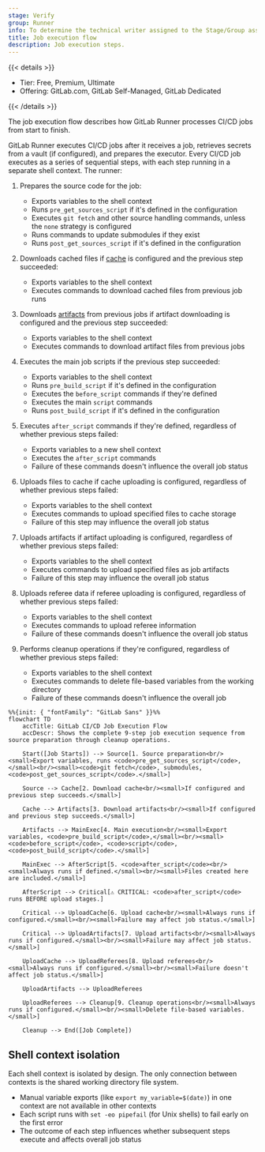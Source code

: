```yaml
---
stage: Verify
group: Runner
info: To determine the technical writer assigned to the Stage/Group associated with this page, see https://handbook.gitlab.com/handbook/product/ux/technical-writing/#assignments
title: Job execution flow
description: Job execution steps.
---
```


{{< details >}}

- Tier: Free, Premium, Ultimate
- Offering: GitLab.com, GitLab Self-Managed, GitLab Dedicated

{{< /details >}}

The job execution flow describes how GitLab Runner processes CI/CD jobs from start to finish.

GitLab Runner executes CI/CD jobs after it receives a job, retrieves secrets from a vault
(if configured), and prepares the executor. Every CI/CD job executes as a series of sequential
steps, with each step running in a separate shell context. The runner:

1. Prepares the source code for the job:

   - Exports variables to the shell context
   - Runs `pre_get_sources_script` if it's defined in the configuration
   - Executes `git fetch` and other source handling commands, unless the `none` strategy is configured
   - Runs commands to update submodules if they exist
   - Runs `post_get_sources_script` if it's defined in the configuration

1. Downloads cached files if [cache](../yaml/_index.md#cache) is configured and the previous step succeeded:

   - Exports variables to the shell context
   - Executes commands to download cached files from previous job runs

1. Downloads [artifacts](../yaml/_index.md#artifacts) from previous jobs if artifact downloading is configured and the previous step succeeded:

   - Exports variables to the shell context
   - Executes commands to download artifact files from previous jobs

1. Executes the main job scripts if the previous step succeeded:

   - Exports variables to the shell context
   - Runs `pre_build_script` if it's defined in the configuration
   - Executes the `before_script` commands if they're defined
   - Executes the main `script` commands
   - Runs `post_build_script` if it's defined in the configuration

1. Executes `after_script` commands if they're defined, regardless of whether previous steps failed:

   - Exports variables to a new shell context
   - Executes the `after_script` commands
   - Failure of these commands doesn't influence the overall job status

1. Uploads files to cache if cache uploading is configured, regardless of whether previous steps failed:

   - Exports variables to the shell context
   - Executes commands to upload specified files to cache storage
   - Failure of this step may influence the overall job status

1. Uploads artifacts if artifact uploading is configured, regardless of whether previous steps failed:

   - Exports variables to the shell context
   - Executes commands to upload specified files as job artifacts
   - Failure of this step may influence the overall job status

1. Uploads referee data if referee uploading is configured, regardless of whether previous steps failed:

   - Exports variables to the shell context
   - Executes commands to upload referee information
   - Failure of these commands doesn't influence the overall job status

1. Performs cleanup operations if they're configured, regardless of whether previous steps failed:

   - Exports variables to the shell context
   - Executes commands to delete file-based variables from the working directory
   - Failure of these commands doesn't influence the overall job

```mermaid
%%{init: { "fontFamily": "GitLab Sans" }}%%
flowchart TD
    accTitle: GitLab CI/CD Job Execution Flow
    accDescr: Shows the complete 9-step job execution sequence from source preparation through cleanup operations.

    Start([Job Starts]) --> Source[1. Source preparation<br/><small>Export variables, runs <code>pre_get_sources_script</code>,</small><br/><small><code>git fetch</code>, submodules, <code>post_get_sources_script</code>.</small>]

    Source --> Cache[2. Download cache<br/><small>If configured and previous step succeeds.</small>]

    Cache --> Artifacts[3. Download artifacts<br/><small>If configured and previous step succeeds.</small>]

    Artifacts --> MainExec[4. Main execution<br/><small>Export variables, <code>pre_build_script</code>,</small><br/><small><code>before_script</code>, <code>script</code>, <code>post_build_script</code>.</small>]

    MainExec --> AfterScript[5. <code>after_script</code><br/><small>Always runs if defined.</small><br/><small>Files created here are included.</small>]

    AfterScript --> Critical[⚠️ CRITICAL: <code>after_script</code> runs BEFORE upload stages.]

    Critical --> UploadCache[6. Upload cache<br/><small>Always runs if configured.</small><br/><small>Failure may affect job status.</small>]

    Critical --> UploadArtifacts[7. Upload artifacts<br/><small>Always runs if configured.</small><br/><small>Failure may affect job status.</small>]

    UploadCache --> UploadReferees[8. Upload referees<br/><small>Always runs if configured.</small><br/><small>Failure doesn't affect job status.</small>]

    UploadArtifacts --> UploadReferees

    UploadReferees --> Cleanup[9. Cleanup operations<br/><small>Always runs if configured.</small><br/><small>Delete file-based variables.</small>]

    Cleanup --> End([Job Complete])
```

## Shell context isolation

Each shell context is isolated by design. The only connection between contexts is the shared working directory file system.

- Manual variable exports (like `export my_variable=$(date)`) in one context are not available in other contexts
- Each script runs with `set -eo pipefail` (for Unix shells) to fail early on the first error
- The outcome of each step influences whether subsequent steps execute and affects overall job status
